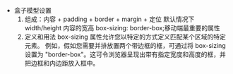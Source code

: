 - 盒子模型设置
  1. 组成：内容 + padding + border + margin + 定位
  默认情况下 width/height 内容的宽高
  box-sizing: border-box;移动端最重要的属性
  2. 定义和用法
    box-sizing 属性允许您以特定的方式定义匹配某个区域的特定元素。
    例如，假如您需要并排放置两个带边框的框，可通过将 box-sizing 设置为 "border-box"。这可令浏览器呈现出带有指定宽度和高度的框，并把边框和内边距放入框中。
